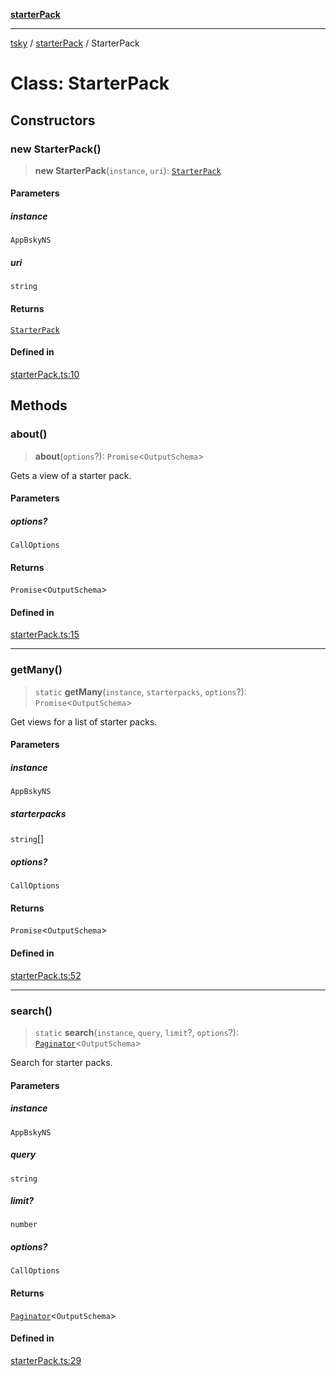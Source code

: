 [**starterPack**](../index.md)

***

[tsky](../../index.md) / [starterPack](../index.md) / StarterPack

# Class: StarterPack

## Constructors

### new StarterPack()

> **new StarterPack**(`instance`, `uri`): [`StarterPack`](StarterPack.md)

#### Parameters

##### instance

`AppBskyNS`

##### uri

`string`

#### Returns

[`StarterPack`](StarterPack.md)

#### Defined in

[starterPack.ts:10](https://github.com/anbraten/tsky/blob/d41f31ef5ffd7e02d6eae90f23a8982db2e99629/packages/core/src/starterPack.ts#L10)

## Methods

### about()

> **about**(`options`?): `Promise`\<`OutputSchema`\>

Gets a view of a starter pack.

#### Parameters

##### options?

`CallOptions`

#### Returns

`Promise`\<`OutputSchema`\>

#### Defined in

[starterPack.ts:15](https://github.com/anbraten/tsky/blob/d41f31ef5ffd7e02d6eae90f23a8982db2e99629/packages/core/src/starterPack.ts#L15)

***

### getMany()

> `static` **getMany**(`instance`, `starterpacks`, `options`?): `Promise`\<`OutputSchema`\>

Get views for a list of starter packs.

#### Parameters

##### instance

`AppBskyNS`

##### starterpacks

`string`[]

##### options?

`CallOptions`

#### Returns

`Promise`\<`OutputSchema`\>

#### Defined in

[starterPack.ts:52](https://github.com/anbraten/tsky/blob/d41f31ef5ffd7e02d6eae90f23a8982db2e99629/packages/core/src/starterPack.ts#L52)

***

### search()

> `static` **search**(`instance`, `query`, `limit`?, `options`?): [`Paginator`](../../paginate/classes/Paginator.md)\<`OutputSchema`\>

Search for starter packs.

#### Parameters

##### instance

`AppBskyNS`

##### query

`string`

##### limit?

`number`

##### options?

`CallOptions`

#### Returns

[`Paginator`](../../paginate/classes/Paginator.md)\<`OutputSchema`\>

#### Defined in

[starterPack.ts:29](https://github.com/anbraten/tsky/blob/d41f31ef5ffd7e02d6eae90f23a8982db2e99629/packages/core/src/starterPack.ts#L29)
